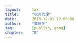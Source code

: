 ```yaml
---                                                                        
layout:     tax                                            
title:      "税务代理"                                                                       
date:       2018-12-01 12:00:00                                                                           
author:     "龚晓冬"                                      
tag:		[publish, gong]                                
chapter:	"8"
---
```


